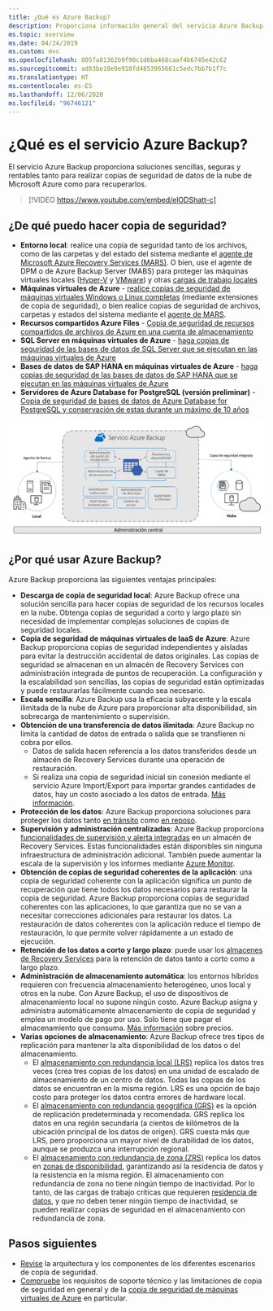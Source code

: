 ```yaml
---
title: ¿Qué es Azure Backup?
description: Proporciona información general del servicio Azure Backup, y cómo contribuye a la estrategia de continuidad empresarial y recuperación ante desastres (BCDR).
ms.topic: overview
ms.date: 04/24/2019
ms.custom: mvc
ms.openlocfilehash: 805fa81362b9f90c1d6ba468caaf4b6745e42c62
ms.sourcegitcommit: ad83be10e9e910fd4853965661c5edc7bb7b1f7c
ms.translationtype: HT
ms.contentlocale: es-ES
ms.lasthandoff: 12/06/2020
ms.locfileid: "96746121"
---
```

# <a name="what-is-the-azure-backup-service"></a>¿Qué es el servicio Azure Backup?

El servicio Azure Backup proporciona soluciones sencillas, seguras y rentables tanto para realizar copias de seguridad de datos de la nube de Microsoft Azure como para recuperarlos.

> [!VIDEO https://www.youtube.com/embed/elODShatt-c]

## <a name="what-can-i-back-up"></a>¿De qué puedo hacer copia de seguridad?

- **Entorno local**: realice una copia de seguridad tanto de los archivos, como de las carpetas y del estado del sistema mediante el [agente de Microsoft Azure Recovery Services (MARS)](backup-support-matrix-mars-agent.md). O bien, use el agente de DPM o de Azure Backup Server (MABS) para proteger las máquinas virtuales locales ([Hyper-V](back-up-hyper-v-virtual-machines-mabs.md) y [VMware](backup-azure-backup-server-vmware.md)) y otras [cargas de trabajo locales](backup-mabs-protection-matrix.md)
- **Máquinas virtuales de Azure** - [realice copias de seguridad de máquinas virtuales Windows o Linux completas](backup-azure-vms-introduction.md) (mediante extensiones de copia de seguridad), o bien realice copias de seguridad de archivos, carpetas y estados del sistema mediante el [agente de MARS](backup-azure-manage-mars.md).
- **Recursos compartidos Azure Files** - [Copia de seguridad de recursos compartidos de archivos de Azure en una cuenta de almacenamiento](backup-afs.md)
- **SQL Server en máquinas virtuales de Azure** -  [haga copias de seguridad de las bases de datos de SQL Server que se ejecutan en las máquinas virtuales de Azure](backup-azure-sql-database.md)
- **Bases de datos de SAP HANA en máquinas virtuales de Azure** - [ haga copias de seguridad de las bases de datos de SAP HANA que se ejecutan en las máquinas virtuales de Azure](backup-azure-sap-hana-database.md)
- **Servidores de Azure Database for PostgreSQL (versión preliminar)**  -  [Copia de seguridad de bases de datos de Azure Database for PostgreSQL y conservación de estas durante un máximo de 10 años](backup-azure-database-postgresql.md)

![Información general de Azure Backup](./media/backup-overview/azure-backup-overview.png)

## <a name="why-use-azure-backup"></a>¿Por qué usar Azure Backup?

Azure Backup proporciona las siguientes ventajas principales:

- **Descarga de copia de seguridad local**: Azure Backup ofrece una solución sencilla para hacer copias de seguridad de los recursos locales en la nube. Obtenga copias de seguridad a corto y largo plazo sin necesidad de implementar complejas soluciones de copias de seguridad locales.
- **Copia de seguridad de máquinas virtuales de IaaS de Azure**: Azure Backup proporciona copias de seguridad independientes y aisladas para evitar la destrucción accidental de datos originales. Las copias de seguridad se almacenan en un almacén de Recovery Services con administración integrada de puntos de recuperación. La configuración y la escalabilidad son sencillas, las copias de seguridad están optimizadas y puede restaurarlas fácilmente cuando sea necesario.
- **Escala sencilla**: Azure Backup usa la eficacia subyacente y la escala ilimitada de la nube de Azure para proporcionar alta disponibilidad, sin sobrecarga de mantenimiento o supervisión.
- **Obtención de una transferencia de datos ilimitada**: Azure Backup no limita la cantidad de datos de entrada o salida que se transfieren ni cobra por ellos.
  - Datos de salida hacen referencia a los datos transferidos desde un almacén de Recovery Services durante una operación de restauración.
  - Si realiza una copia de seguridad inicial sin conexión mediante el servicio Azure Import/Export para importar grandes cantidades de datos, hay un costo asociado a los datos de entrada.  [Más información](backup-azure-backup-import-export.md).
- **Protección de los datos**: Azure Backup proporciona soluciones para proteger los datos tanto [en tránsito](backup-azure-security-feature.md) como [en reposo](backup-azure-security-feature-cloud.md).
- **Supervisión y administración centralizadas**: Azure Backup proporciona [funcionalidades de supervisión y alerta integradas](backup-azure-monitoring-built-in-monitor.md) en un almacén de Recovery Services. Estas funcionalidades están disponibles sin ninguna infraestructura de administración adicional. También puede aumentar la escala de la supervisión y los informes mediante [Azure Monitor](backup-azure-monitoring-use-azuremonitor.md).
- **Obtención de copias de seguridad coherentes de la aplicación**: una copia de seguridad coherente con la aplicación significa un punto de recuperación que tiene todos los datos necesarios para restaurar la copia de seguridad. Azure Backup proporciona copias de seguridad coherentes con las aplicaciones, lo que garantiza que no se van a necesitar correcciones adicionales para restaurar los datos. La restauración de datos coherentes con la aplicación reduce el tiempo de restauración, lo que permite volver rápidamente a un estado de ejecución.
- **Retención de los datos a corto y largo plazo**: puede usar los [almacenes de Recovery Services](backup-azure-recovery-services-vault-overview.md) para la retención de datos tanto a corto como a largo plazo.
- **Administración de almacenamiento automática**: los entornos híbridos requieren con frecuencia almacenamiento heterogéneo, unos local y otros en la nube. Con Azure Backup, el uso de dispositivos de almacenamiento local no supone ningún costo. Azure Backup asigna y administra automáticamente almacenamiento de copia de seguridad y emplea un modelo de pago por uso. Solo tiene que pagar el almacenamiento que consuma. [Más información](https://azure.microsoft.com/pricing/details/backup) sobre precios.
- **Varias opciones de almacenamiento**: Azure Backup ofrece tres tipos de replicación para mantener la alta disponibilidad de los datos o del almacenamiento.
  - El [almacenamiento con redundancia local (LRS)](../storage/common/storage-redundancy.md#locally-redundant-storage) replica los datos tres veces (crea tres copias de los datos) en una unidad de escalado de almacenamiento de un centro de datos. Todas las copias de los datos se encuentran en la misma región. LRS es una opción de bajo costo para proteger los datos contra errores de hardware local.
  - El [almacenamiento con redundancia geográfica (GRS)](../storage/common/storage-redundancy.md#geo-redundant-storage) es la opción de replicación predeterminada y recomendada. GRS replica los datos en una región secundaria (a cientos de kilómetros de la ubicación principal de los datos de origen). GRS cuesta más que LRS, pero proporciona un mayor nivel de durabilidad de los datos, aunque se produzca una interrupción regional.
  - El [almacenamiento con redundancia de zona (ZRS)](../storage/common/storage-redundancy.md#zone-redundant-storage) replica los datos en [zonas de disponibilidad](../availability-zones/az-overview.md#availability-zones), garantizando así la residencia de datos y la resistencia en la misma región. El almacenamiento con redundancia de zona no tiene ningún tiempo de inactividad. Por lo tanto, de las cargas de trabajo críticas que requieren [residencia de datos](https://azure.microsoft.com/resources/achieving-compliant-data-residency-and-security-with-azure/), y que no deben tener ningún tiempo de inactividad, se pueden realizar copias de seguridad en el almacenamiento con redundancia de zona.

## <a name="next-steps"></a>Pasos siguientes

- [Revise](backup-architecture.md) la arquitectura y los componentes de los diferentes escenarios de copia de seguridad.
- [Compruebe](backup-support-matrix.md) los requisitos de soporte técnico y las limitaciones de copia de seguridad en general y de la [copia de seguridad de máquinas virtuales de Azure](backup-support-matrix-iaas.md) en particular.
